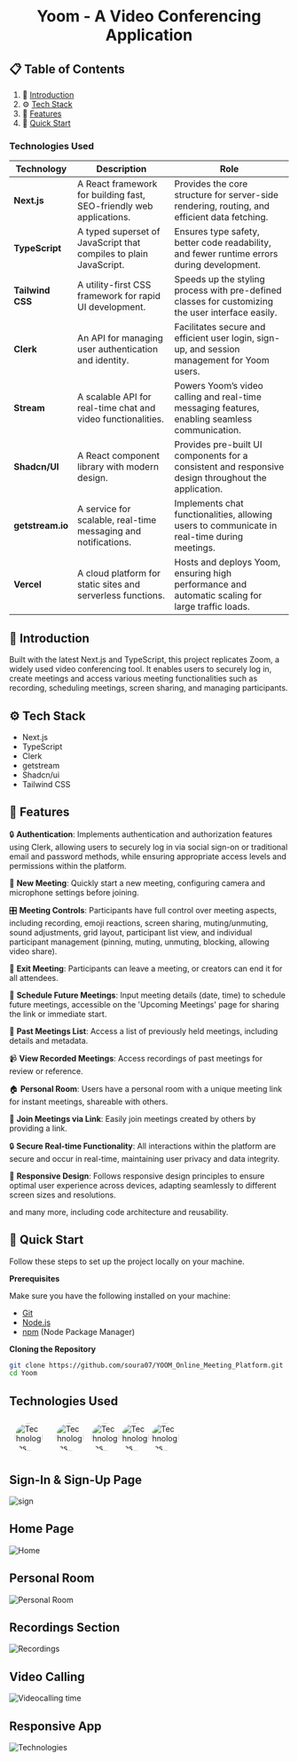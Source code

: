 

<h1 align="center">Yoom - A Video Conferencing Application</h1>

## 📋 <a name="table">Table of Contents</a>

1. 🤖 [Introduction](#introduction)
2. ⚙️ [Tech Stack](#tech-stack)
3. 🔋 [Features](#features)
4. 🤸 [Quick Start](#quick-start)
### Technologies Used

| Technology        | Description                                                              | Role                                                                                              |
|-------------------|--------------------------------------------------------------------------|---------------------------------------------------------------------------------------------------|
| **Next.js**       | A React framework for building fast, SEO-friendly web applications.       | Provides the core structure for server-side rendering, routing, and efficient data fetching.       |
| **TypeScript**    | A typed superset of JavaScript that compiles to plain JavaScript.         | Ensures type safety, better code readability, and fewer runtime errors during development.         |
| **Tailwind CSS**  | A utility-first CSS framework for rapid UI development.                   | Speeds up the styling process with pre-defined classes for customizing the user interface easily.   |
| **Clerk**         | An API for managing user authentication and identity.                    | Facilitates secure and efficient user login, sign-up, and session management for Yoom users.       |
| **Stream**        | A scalable API for real-time chat and video functionalities.              | Powers Yoom’s video calling and real-time messaging features, enabling seamless communication.     |
| **Shadcn/UI**     | A React component library with modern design.                            | Provides pre-built UI components for a consistent and responsive design throughout the application.|
| **getstream.io**  | A service for scalable, real-time messaging and notifications.            | Implements chat functionalities, allowing users to communicate in real-time during meetings.       |
| **Vercel**        | A cloud platform for static sites and serverless functions.               | Hosts and deploys Yoom, ensuring high performance and automatic scaling for large traffic loads.   |

## <a name="introduction"></a>🤖 Introduction

Built with the latest Next.js and TypeScript, this project replicates Zoom, a widely used video conferencing tool. It enables users to securely log in, create meetings and access various meeting functionalities such as recording, scheduling meetings, screen sharing, and managing participants.

## <a name="tech-stack"></a>⚙️ Tech Stack

- Next.js
- TypeScript
- Clerk
- getstream
- Shadcn/ui
- Tailwind CSS

## <a name="features"></a>🔋 Features

🔒 **Authentication**: Implements authentication and authorization features using Clerk, allowing users to securely log in via social sign-on or traditional email and password methods, while ensuring appropriate access levels and permissions within the platform.

🎥 **New Meeting**: Quickly start a new meeting, configuring camera and microphone settings before joining.

🎛️ **Meeting Controls**: Participants have full control over meeting aspects, including recording, emoji reactions, screen sharing, muting/unmuting, sound adjustments, grid layout, participant list view, and individual participant management (pinning, muting, unmuting, blocking, allowing video share).

🚪 **Exit Meeting**: Participants can leave a meeting, or creators can end it for all attendees.

📅 **Schedule Future Meetings**: Input meeting details (date, time) to schedule future meetings, accessible on the 'Upcoming Meetings' page for sharing the link or immediate start.

📜 **Past Meetings List**: Access a list of previously held meetings, including details and metadata.

📹 **View Recorded Meetings**: Access recordings of past meetings for review or reference.

🏠 **Personal Room**: Users have a personal room with a unique meeting link for instant meetings, shareable with others.

🔗 **Join Meetings via Link**: Easily join meetings created by others by providing a link.

🔒 **Secure Real-time Functionality**: All interactions within the platform are secure and occur in real-time, maintaining user privacy and data integrity.

📱 **Responsive Design**: Follows responsive design principles to ensure optimal user experience across devices, adapting seamlessly to different screen sizes and resolutions.

and many more, including code architecture and reusability.

## <a name="quick-start"></a>🤸 Quick Start

Follow these steps to set up the project locally on your machine.

**Prerequisites**

Make sure you have the following installed on your machine:

- [Git](https://git-scm.com/)
- [Node.js](https://nodejs.org/en)
- [npm](https://www.npmjs.com/) (Node Package Manager)

**Cloning the Repository**

```bash
git clone https://github.com/soura07/YOOM_Online_Meeting_Platform.git
cd Yoom
```
## Technologies Used
<img src="https://user-images.githubusercontent.com/25181517/202896760-337261ed-ee92-4979-84c4-d4b829c7355d.png" alt="Technologies" style="width: 50px; height: auto; margin: 10px; padding: 0; border-radius: 50%;"> <img src="https://user-images.githubusercontent.com/25181517/183890598-19a0ac2d-e88a-4005-a8df-1ee36782fde1.png" alt="Technologies" style="width: 50px; height: auto; margin: 10px; padding: 0; border-radius: 50%;">  <img src="https://github.com/marwin1991/profile-technology-icons/assets/136815194/5f8c622c-c217-4649-b0a9-7e0ee24bd704" alt="Technologies" style="width: 50px; height: auto; margin: 0; padding: 0; border-radius: 50%;"> <img src="https://media.dev.to/cdn-cgi/image/width=320,height=320,fit=cover,gravity=auto,format=auto/https%3A%2F%2Fdev-to-uploads.s3.amazonaws.com%2Fuploads%2Forganization%2Fprofile_image%2F3958%2Fb1c82f7e-763f-4100-8a32-9388e33566dd.png" alt="Technologies" style="width: 50px; height: auto; margin: 0; padding: 0; border-radius: 50%;">  <img src="https://user-images.githubusercontent.com/24237865/138428440-b92e5fb7-89f8-41aa-96b1-71a5486c5849.png" alt="Technologies" style="width: 50px; height: auto; margin: 0; padding: 0; border-radius: 50%;"> 
## Sign-In & Sign-Up Page
![sign](https://github.com/user-attachments/assets/4285bacb-394f-4133-a2fc-1831f56514f1)
## Home Page
![Home](https://github.com/user-attachments/assets/d55a33cb-bb6d-4a96-a877-621c5ca4f8d5)
## Personal Room
![Personal Room](https://github.com/user-attachments/assets/42cdff25-4a4e-42d3-8e33-c3d91edf69d8)
## Recordings Section
![Recordings](https://github.com/user-attachments/assets/173ca020-8e3c-48d4-95e6-65a86bed4bf6)
## Video Calling
![Videocalling time](https://github.com/user-attachments/assets/1f14d735-8753-4e48-b948-48f6e247baf1)

## Responsive App
<img src="https://github.com/user-attachments/assets/ce37d76a-11b1-4f3d-9465-482b71f748e6" alt="Technologies" style="width: auto; height: auto; margin: auto; padding: auto;">



